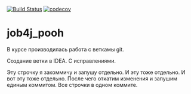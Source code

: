 [![Build Status](https://travis-ci.com/konradmihelsson/job4j_pooh.svg?branch=main)](https://travis-ci.com/konradmihelsson/job4j_pooh)
[![codecov](https://codecov.io/gh/konradmihelsson/job4j_pooh/branch/main/graph/badge.svg)](https://codecov.io/gh/konradmihelsson/job4j_pooh)
# job4j_pooh

В курсе производилась работа с веткамы git.

Создание ветки в IDEA.
С исправлениями.

Эту строчку я закоммичу и запушу отдельно.
И эту тоже отдельно.
И вот эту тоже отдельно. После чего откатим изменения и запушим единым коммитом.
Все строчки в одном коммите.
